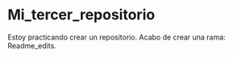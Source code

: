 # Mi_tercer_repositorio
Estoy practicando crear un repositorio.
Acabo de crear una rama: Readme_edits.
